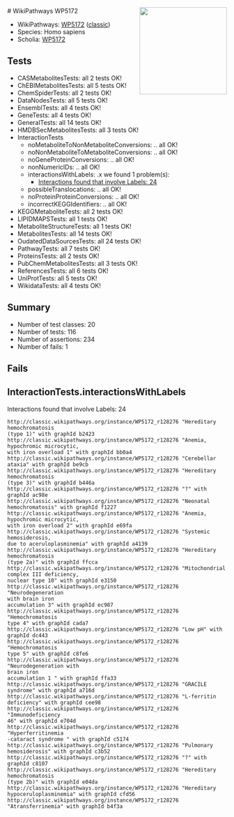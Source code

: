 <img style="float: right; width: 200px" src="https://upload.wikimedia.org/wikipedia/commons/thumb/8/83/Wplogo_with_text_500.png/640px-Wplogo_with_text_500.png" />
# WikiPathways WP5172

* WikiPathways: [WP5172](https://wikipathways.org/pathways/WP5172) ([classic](https://classic.wikipathways.org/instance/WP5172))
* Species: Homo sapiens
* Scholia: [WP5172](https://scholia.toolforge.org/wikipathways/WP5172)
## Tests
* CASMetabolitesTests: all 2 tests OK!
* ChEBIMetabolitesTests: all 5 tests OK!
* ChemSpiderTests: all 2 tests OK!
* DataNodesTests: all 5 tests OK!
* EnsemblTests: all 4 tests OK!
* GeneTests: all 4 tests OK!
* GeneralTests: all 14 tests OK!
* HMDBSecMetabolitesTests: all 3 tests OK!
* InteractionTests
    * noMetaboliteToNonMetaboliteConversions: .. all OK!
    * noNonMetaboliteToMetaboliteConversions: .. all OK!
    * noGeneProteinConversions: .. all OK!
    * nonNumericIDs: .. all OK!
    * interactionsWithLabels: .x we found 1 problem(s):
        * [Interactions found that involve Labels: 24](#fe97a8db)
    * possibleTranslocations: .. all OK!
    * noProteinProteinConversions: .. all OK!
    * incorrectKEGGIdentifiers: .. all OK!
* KEGGMetaboliteTests: all 2 tests OK!
* LIPIDMAPSTests: all 1 tests OK!
* MetaboliteStructureTests: all 1 tests OK!
* MetabolitesTests: all 14 tests OK!
* OudatedDataSourcesTests: all 24 tests OK!
* PathwayTests: all 7 tests OK!
* ProteinsTests: all 2 tests OK!
* PubChemMetabolitesTests: all 3 tests OK!
* ReferencesTests: all 6 tests OK!
* UniProtTests: all 5 tests OK!
* WikidataTests: all 4 tests OK!


## Summary

* Number of test classes: 20
* Number of tests: 116
* Number of assertions: 234
* Number of fails: 1

## Fails

<a name="fe97a8db" />

## InteractionTests.interactionsWithLabels

Interactions found that involve Labels: 24
```
http://classic.wikipathways.org/instance/WP5172_r128276 "Hereditary
hemochromatosis
(type 1)" with graphId b2423
http://classic.wikipathways.org/instance/WP5172_r128276 "Anemia,
hypochromic microcytic,
with iron overload 1" with graphId bb0a4
http://classic.wikipathways.org/instance/WP5172_r128276 "Cerebellar ataxia" with graphId be9cb
http://classic.wikipathways.org/instance/WP5172_r128276 "Hereditary
hemochromatosis
(type 3)" with graphId b446a
http://classic.wikipathways.org/instance/WP5172_r128276 "?" with graphId ac98e
http://classic.wikipathways.org/instance/WP5172_r128276 "Neonatal
hemochromatosis" with graphId f1227
http://classic.wikipathways.org/instance/WP5172_r128276 "Anemia,
hypochromic microcytic,
with iron overload 2" with graphId e69fa
http://classic.wikipathways.org/instance/WP5172_r128276 "Systemic hemosiderosis,
due to aceruloplasminemia" with graphId a4139
http://classic.wikipathways.org/instance/WP5172_r128276 "Hereditary
hemochromatosis
(type 2a)" with graphId ffcca
http://classic.wikipathways.org/instance/WP5172_r128276 "Mitochondrial
complex III deficiency,
nuclear type 10" with graphId e3150
http://classic.wikipathways.org/instance/WP5172_r128276 "Neurodegeneration
with brain iron
accumulation 3" with graphId ec987
http://classic.wikipathways.org/instance/WP5172_r128276 "Hemochromatosis
type 4" with graphId cada7
http://classic.wikipathways.org/instance/WP5172_r128276 "Low pH" with graphId dc443
http://classic.wikipathways.org/instance/WP5172_r128276 "Hemochromatosis
type 5" with graphId c8fe6
http://classic.wikipathways.org/instance/WP5172_r128276 "Neurodegeneration with 
brain iron
accumulation 1 " with graphId ffa33
http://classic.wikipathways.org/instance/WP5172_r128276 "GRACILE
syndrome" with graphId a716d
http://classic.wikipathways.org/instance/WP5172_r128276 "L-ferritin
deficiency" with graphId cee98
http://classic.wikipathways.org/instance/WP5172_r128276 "Immunodeficiency
46" with graphId e704d
http://classic.wikipathways.org/instance/WP5172_r128276 "Hyperferritinemia
-cataract syndrome " with graphId c5174
http://classic.wikipathways.org/instance/WP5172_r128276 "Pulmonary
hemosiderosis" with graphId c3b52
http://classic.wikipathways.org/instance/WP5172_r128276 "?" with graphId c8107
http://classic.wikipathways.org/instance/WP5172_r128276 "Hereditary
hemochromatosis
(type 2b)" with graphId e04da
http://classic.wikipathways.org/instance/WP5172_r128276 "Hereditary
hypoceruloplasminemia" with graphId cfd56
http://classic.wikipathways.org/instance/WP5172_r128276 "Atransferrinemia" with graphId b4f3a
```

